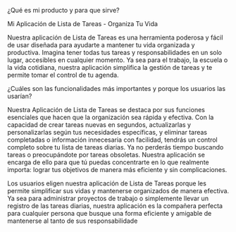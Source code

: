 ¿Qué es mi producto y para que sirve?

Mi Aplicación de Lista de Tareas - Organiza Tu Vida

Nuestra aplicación de Lista de Tareas es una herramienta poderosa y fácil de usar diseñada para ayudarte a mantener tu vida organizada y productiva. Imagina tener todas tus tareas y responsabilidades en un solo lugar, accesibles en cualquier momento. Ya sea para el trabajo, la escuela o la vida cotidiana, nuestra aplicación simplifica la gestión de tareas y te permite tomar el control de tu agenda.

¿Cuáles son las funcionalidades más importantes y porque los usuarios las usarían?

Nuestra Aplicación de Lista de Tareas se destaca por sus funciones esenciales que hacen que la organización sea rápida y efectiva. Con la capacidad de crear tareas nuevas en segundos, actualizarlas y personalizarlas según tus necesidades específicas, y eliminar tareas completadas o información innecesaria con facilidad, tendrás un control completo sobre tu lista de tareas diarias. Ya no perderás tiempo buscando tareas o preocupándote por tareas obsoletas. Nuestra aplicación se encarga de ello para que tú puedas concentrarte en lo que realmente importa: lograr tus objetivos de manera más eficiente y sin complicaciones.

Los usuarios eligen nuestra aplicación de Lista de Tareas porque les permite simplificar sus vidas y mantenerse organizados de manera efectiva. Ya sea para administrar proyectos de trabajo  o simplemente llevar un registro de las tareas diarias, nuestra aplicación es la compañera perfecta para cualquier persona que busque una forma eficiente y amigable de mantenerse al tanto de sus responsabilidade